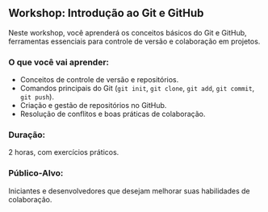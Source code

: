 ## Workshop: Introdução ao Git e GitHub

Neste workshop, você aprenderá os conceitos básicos do Git e GitHub, ferramentas essenciais para controle de versão e colaboração em projetos.

### O que você vai aprender:
- Conceitos de controle de versão e repositórios.
- Comandos principais do Git (`git init`, `git clone`, `git add`, `git commit`, `git push`).
- Criação e gestão de repositórios no GitHub.
- Resolução de conflitos e boas práticas de colaboração.

### Duração:
2 horas, com exercícios práticos.

### Público-Alvo:
Iniciantes e desenvolvedores que desejam melhorar suas habilidades de colaboração.
